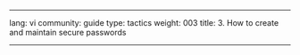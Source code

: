 

---

lang: vi
community: guide
type: tactics
weight: 003
title: 3. How to create and maintain secure passwords

---

<stub>

